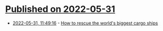 # [Published on 2022-05-31](index.md)

* [2022-05-31, 11:49:16](https://news.ycombinator.com/item?id=31568455) - [How to rescue the world's biggest cargo ships](https://www.bbc.com/future/article/20220530-how-to-rescue-the-worlds-biggest-cargo-ships)
